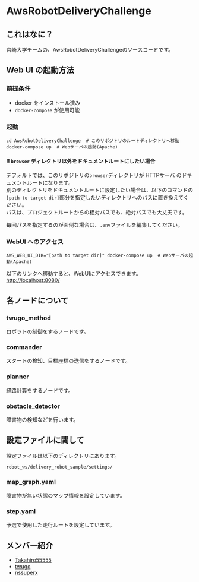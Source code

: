 # AwsRobotDeliveryChallenge

## これはなに？
宮崎大学チームの、AwsRobotDeliveryChallengeのソースコードです。  

## Web UI の起動方法

### 前提条件
- docker をインストール済み
- `docker-compose` が使用可能

### 起動

```
cd AwsRobotDeliveryChallenge  # このリポジトリのルートディレクトリへ移動
docker-compose up  # Webサーバの起動(Apache)
```

#### **!! `browser` ディレクトリ以外をドキュメントルートにしたい場合**
デフォルトでは、このリポジトリの`browser`ディレクトリが HTTPサーバ のドキュメントルートになります。  
別のディレクトリをドキュメントルートに設定したい場合は、以下のコマンドの`[path to target dir]`部分を指定したいディレクトリへのパスに置き換えてください。  
パスは、プロジェクトルートからの相対パスでも、絶対パスでも大丈夫です。

毎回パスを指定するのが面倒な場合は、`.env`ファイルを編集してください。

### WebUI へのアクセス

```
AWS_WEB_UI_DIR="[path to target dir]" docker-compose up  # Webサーバの起動(Apache)
```


以下のリンクへ移動すると、WebUIにアクセスできます。  
[http://localhost:8080/](http://localhost:8080/)


## 各ノードについて

### twugo_method
ロボットの制御をするノードです。

### commander
スタートの検知、目標座標の送信をするノードです。

### planner
経路計算をするノードです。

### obstacle_detector
障害物の検知などを行います。


## 設定ファイルに関して
設定ファイルは以下のディレクトリにあります。
```
robot_ws/delivery_robot_sample/settings/
```

### map_graph.yaml
障害物が無い状態のマップ情報を設定しています。

### step.yaml
予選で使用した走行ルートを設定しています。

## メンバー紹介
* [Takahiro55555](https://github.com/Takahiro55555)
* [twugo](https://github.com/twugo)
* [nssuperx](https://github.com/nssuperx)
